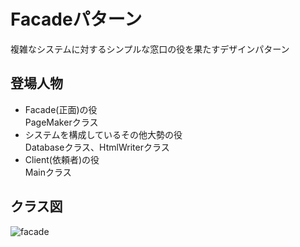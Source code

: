 # Facadeパターン
複雑なシステムに対するシンプルな窓口の役を果たすデザインパターン

## 登場人物
- Facade(正面)の役  
PageMakerクラス
- システムを構成しているその他大勢の役  
Databaseクラス、HtmlWriterクラス
- Client(依頼者)の役  
Mainクラス

## クラス図
![facade](https://user-images.githubusercontent.com/11749585/34570221-6e0120a0-f1ae-11e7-9544-2c131d90f07a.jpg)
